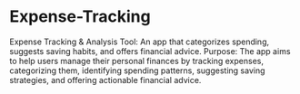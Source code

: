 # Expense-Tracking
Expense Tracking & Analysis Tool: 
	 An app that categorizes spending, suggests saving habits, and offers financial advice.
Purpose:
	 The app aims to help users manage their personal finances by tracking expenses, 	categorizing them, identifying spending patterns, suggesting saving strategies,        and offering 	actionable financial advice.

